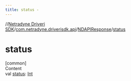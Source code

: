 ```yaml
---
title: status -
---
```

//[Netradyne Driveri SDK](../../index.md)/[com.netradyne.driverisdk.api](../index.md)/[NDAPIResponse](index.md)/[status](status.md)



# status  
[common]  
Content  
val [status](status.md): [Int](https://kotlinlang.org/api/latest/jvm/stdlib/kotlin/-int/index.html)  




